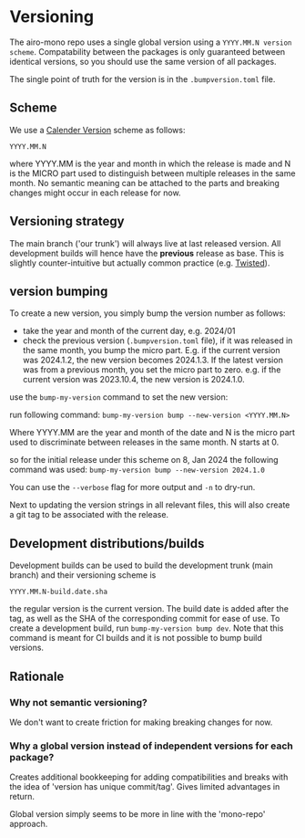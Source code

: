 # Versioning


The airo-mono repo uses a single global version using a `YYYY.MM.N version scheme`.
Compatability between the packages is only guaranteed between identical versions, so you should use the same version of all packages.

The single point of truth for the version is in the `.bumpversion.toml` file.

## Scheme
We use a [Calender Version](https://calver.org/) scheme as follows:

```
YYYY.MM.N
```


where YYYY.MM is the year and month in which the release is made and N is the MICRO part used to distinguish between multiple releases in the same month. No semantic meaning can be attached to the parts and breaking changes might occur in each release for now.

## Versioning strategy
The main branch ('our trunk') will always live at last released version. All development builds will hence have the **previous** release as base.
This is slightly counter-intuitive but actually common practice (e.g. [Twisted](https://github.com/twisted/twisted/tree/trunk)).


## version bumping

To create a new version, you simply bump the version number as follows:

- take the year and month of the current day, e.g. 2024/01
- check the previous version (`.bumpversion.toml` file), if it was released in the same month, you bump the micro part. E.g. if the current version was 2024.1.2, the new version becomes 2024.1.3. If the latest version was from a previous month, you set the micro part to zero. e.g. if the current version was 2023.10.4, the new version is 2024.1.0.

use the `bump-my-version` command to set the new version:

run following command:
`bump-my-version bump --new-version <YYYY.MM.N>`

Where YYYY.MM are the year and month of the date and N is the micro part used to discriminate between releases in the same month. N starts at 0.

so for the initial release under this scheme on 8, Jan 2024 the following command was used: `bump-my-version bump --new-version 2024.1.0`

You can use the `--verbose` flag for more output and `-n` to dry-run.


Next to updating the version strings in all relevant files, this will also create a git tag to be associated with the release.

## Development distributions/builds
Development builds can be used to build the development trunk (main branch) and their versioning scheme is

```
YYYY.MM.N-build.date.sha
```

the regular version is the current version. The build date is added after the tag, as well as the SHA of the corresponding commit for ease of use.
To create a development build, run `bump-my-version bump dev`. Note that this command is meant for CI builds and it is not possible to bump build versions.


## Rationale
### Why not semantic versioning?

We don't want to create friction for making breaking changes for now.

### Why a global version instead of independent versions for each package?

Creates additional bookkeeping for adding compatibilities and breaks with the idea of 'version has unique commit/tag'.
Gives limited advantages in return.

Global version simply seems to be more in line with the 'mono-repo' approach.

